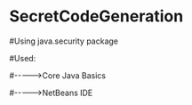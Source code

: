 # SecretCodeGeneration

#Using java.security package

#Used:

#----->Core Java Basics

#----->NetBeans IDE

